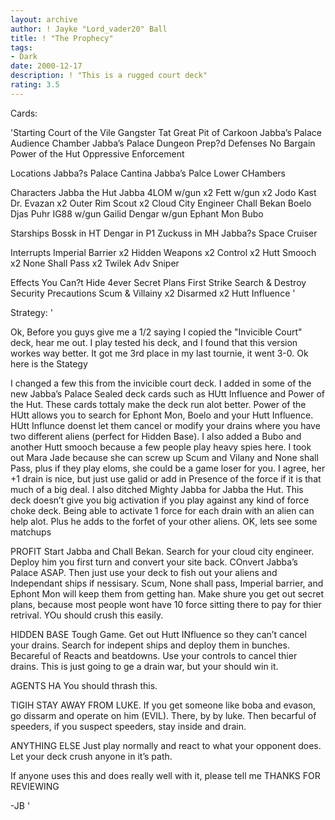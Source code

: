 ```yaml
---
layout: archive
author: ! Jayke "Lord_vader20" Ball
title: ! "The Prophecy"
tags:
- Dark
date: 2000-12-17
description: ! "This is a rugged court deck"
rating: 3.5
---
```

Cards: 

'Starting
Court of the Vile Gangster
Tat Great Pit of Carkoon
Jabba’s Palace Audience Chamber
Jabba’s Palace Dungeon
Prep?d Defenses
No Bargain
Power of the Hut
Oppressive Enforcement

Locations
Jabba?s Palace
Cantina
Jabba’s Palce Lower CHambers

Characters
Jabba the Hut
Jabba
4LOM w/gun x2
Fett w/gun x2
Jodo Kast
Dr. Evazan x2
Outer Rim Scout x2
Cloud City Engineer
Chall Bekan
Boelo
Djas Puhr
IG88 w/gun
Gailid
Dengar w/gun
Ephant Mon
Bubo

Starships
Bossk in HT
Dengar in P1
Zuckuss in MH
Jabba?s Space Cruiser

Interrupts
Imperial Barrier x2
Hidden Weapons x2
Control x2
Hutt Smooch x2
None Shall Pass x2
Twilek Adv
Sniper

Effects
You Can?t Hide 4ever
Secret Plans
First Strike
Search & Destroy
Security Precautions
Scum & Villainy x2
Disarmed x2
Hutt Influence '

Strategy: '

Ok, Before you guys give me a 1/2 saying I copied the "Invicible Court" deck, hear me out. I play tested his deck, and I found that this version workes way better. It got me 3rd place in my last tournie, it went 3-0. Ok here is the Stategy

I changed a few this from the invicible court deck. I added in some of the new Jabba’s Palace Sealed deck cards such as HUtt Influence and Power of the Hut. These cards tottaly make the deck run alot better. Power of the HUtt allows you to search for Ephont Mon, Boelo and your Hutt Influence. HUtt Influnce doenst let them cancel or modify your drains where you have two different aliens (perfect for Hidden Base). I also added a Bubo and another Hutt smooch because a few people play heavy spies here. I took out Mara Jade because she can screw up Scum and Vilany and None shall Pass, plus if they play eloms, she could be a game loser for you. I agree, her +1 drain is nice, but just use galid or add in Presence of the force if it is that much of a big deal. I also ditched Mighty Jabba for Jabba the Hut. This deck doesn’t give you big activation if you play against any kind of force choke deck. Being able to activate 1 force for each drain with an alien can help alot. Plus he adds to the forfet of your other aliens. OK, lets see some matchups

PROFIT Start Jabba and Chall Bekan. Search for your cloud city engineer. Deploy him you first turn and convert your site back. COnvert Jabba’s Palace ASAP. Then just use your deck to fish out your aliens and Independant ships if nessisary. Scum, None shall pass, Imperial barrier, and Ephont Mon will keep them from getting han. Make shure you get out secret plans, because most people wont have 10 force sitting there to pay for thier retrival. YOu should crush this easily.

HIDDEN BASE Tough Game. Get out Hutt INfluence so they can’t cancel your drains. Search for indepent ships and deploy them in bunches. Becareful of Reacts and beatdowns. Use your controls to cancel thier drains. This is just going to ge a drain war, but your should win it.

AGENTS HA You should thrash this.

TIGIH STAY AWAY FROM LUKE.  If you get someone like boba and evason, go dissarm and operate on him (EVIL). There, by by luke. Then becarful of speeders, if you suspect speeders, stay inside and drain.

ANYTHING ELSE Just play normally and react to what your opponent does. Let your deck crush anyone in it’s path.

If anyone uses this and does really well with it, please tell me THANKS FOR REVIEWING

-JB '